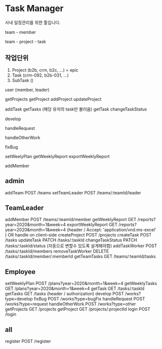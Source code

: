 # Task Manager
사내 일정관리를 위한 툴입니다.

team - member

team - project - task 

## 작업단위
1. Project (b2b, crm, b2c, ...) = epic
2. Task (crm-092, b2b-031, ...)
3. SubTask ()


user (member, leader)

getProjects
getProject
addProject
updateProject

addTask
getTasks (해당 유저의 task만 불러옴)
getTask
changeTaskStatus

develop

handleRequest

handleOtherWork

fixBug

setWeelyPlan
getWeeklyReport
exportWeeklyReport

addMember

## admin
addTeam             POST    /teams
setTeamLeader       POST    /teams/:teamId/leader

## TeamLeader
addMember           POST    /teams/:teamId/member
getWeeklyReport     GET     /reports?year=2020&month=1&week=4
exportWeeklyReport  GET     /reports?year=2020&month=1&week=4 (header / Accept: 'application/vnd.ms-excel' ) OR handle on client-side
createProject       POST    /projects
createTask          POST    /tasks
updateTask          PATCH   /tasks/:taskId
changeTaskStatus    PATCH   /tasks/:taskId/status (자동으로 변할수 있도록 설계해야함)
addTaskWorker       POST    /tasks/:taskId/members
removeTaskWorker    DELETE  /tasks/:taskId/member/:memberId
getTeamTasks        GET     /teams/:teamId/tasks

## Employee
setWeeklyPlan       POST    /plans?year=2020&month=1&week=4
getWeeklyTasks      GET     /plans?year=2020&month=1&week=4
getTask             GET     /tasks/:taskId
getTasks            GET     /tasks (header / authorization)
develop             POST    /works?type=develop
fixBug              POST    /works?type=bugFix
handleRequest       POST    /works?type=request
handleOtherWork     POST    /works?type=other
getProjects         GET     /projects
getProject          GET     /projects/:projectId
login               POST    /login

## all
register            POST    /register
